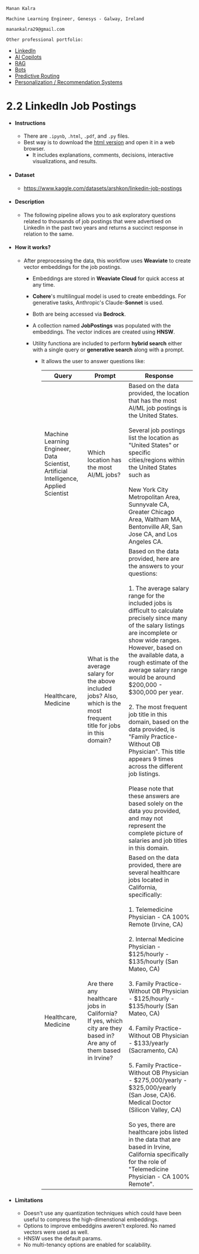 `Manan Kalra`

`Machine Learning Engineer, Genesys - Galway, Ireland`

`manankalra29@gmail.com`

`Other professional portfolio:`
- [LinkedIn](https://ie.linkedin.com/in/manankalra)
- [AI Copilots](https://www.genesys.com/en-gb/capabilities/agent-copilot)
- [RAG](https://www.genesys.com/capabilities/knowledge-management)
- [Bots](https://www.genesys.com/capabilities/voicebots)
- [Predictive Routing](https://www.genesys.com/capabilities/automated-routing)
- [Personalization / Recommendation Systems](https://www.genesys.com/capabilities/predictive-web-engagement)
<h1>2.2 LinkedIn Job Postings</h1>

- <h4>Instructions</h4>

  - There are `.ipynb`, `.html`, `.pdf`, and `.py` files.
  - Best way is to download the [html version](https://github.com/manankalra/w-mle/blob/main/weaviate-2.2/html%20-%20best%20looking%20and%20easy%20to%20read/2-weaviate-ml-linkedin-job-postings.html) and open it in a web browser.
    - It includes explanations, comments, decisions, interactive visualizations, and results. 
  
- <h4>Dataset</h4>

  - https://www.kaggle.com/datasets/arshkon/linkedin-job-postings
  
- <h4>Description</h4>

  - The following pipeline allows you to ask exploratory questions related to thousands of job postings that were advertised on LinkedIn in the past two years and returns a succinct response in relation to the same.

- <h4>How it works?</h4>

  - After preprocessing the data, this workflow uses **Weaviate** to create vector embeddings for the job postings.

    - Embeddings are stored in **Weaviate Cloud** for quick access at any time.
    - **Cohere**'s multilingual model is used to create embeddings. For generative tasks, Anthropic's Claude-**Sonnet** is used. 
    - Both are being accessed via **Bedrock**.
    - A collection named **JobPostings** was populated with the embeddings. The vector indices are created using **HNSW**.
    - Utility functiona are included to perform **hybrid search** either with a single query or **generative search** along with a prompt.

      - It allows the user to answer questions like:
  
        | Query | Prompt                                | Response|
        |-------|---------------------------------------|----------|
        |Machine Learning Engineer, Data Scientist, Artificial Intelligence, Applied Scientist|Which location has the most AI/ML jobs?|Based on the data provided, the location that has the most AI/ML job postings is the United States. <br/><br/>Several job postings list the location as "United States" or specific cities/regions within the United States such as <br/><br/>New York City Metropolitan Area, Sunnyvale CA, Greater Chicago Area, Waltham MA, Bentonville AR, San Jose CA, and Los Angeles CA.|
        |Healthcare, Medicine|What is the average salary for the above included jobs? Also, which is the most frequent title for jobs in this domain?|Based on the data provided, here are the answers to your questions: <br/><br/>1. The average salary range for the included jobs is difficult to calculate precisely since many of the salary listings are incomplete or show wide ranges. However, based on the available data, a rough estimate of the average salary range would be around $200,000 - $300,000 per year. <br/><br/>2. The most frequent job title in this domain, based on the data provided, is "Family Practice-Without OB Physician". This title appears 9 times across the different job listings. <br/><br/>Please note that these answers are based solely on the data you provided, and may not represent the complete picture of salaries and job titles in this domain.|
        |Healthcare, Medicine|Are there any healthcare jobs in California? If yes, which city are they based in? Are any of them based in Irvine?|Based on the data provided, there are several healthcare jobs located in California, specifically:<br/><br/>1. Telemedicine Physician - CA 100% Remote (Irvine, CA)<br/><br/>2. Internal Medicine Physician - $125/hourly - $135/hourly (San Mateo, CA)<br/><br/>3. Family Practice-Without OB Physician - $125/hourly - $135/hourly (San Mateo, CA)<br/><br/>4. Family Practice-Without OB Physician - $133/yearly (Sacramento, CA)<br/><br/>5. Family Practice-Without OB Physician - $275,000/yearly - $325,000/yearly (San Jose, CA)6. Medical Doctor (Silicon Valley, CA)<br/><br/>So yes, there are healthcare jobs listed in the data that are based in Irvine, California specifically for the role of "Telemedicine Physician - CA 100% Remote".|

- <h4>Limitations</h4>
  
  - Doesn't use any quantization techniques which could have been useful to compress the high-dimenstional embeddings.
  - Options to improve embeddgins aweren't explored. No named vectors were used as well.
  - HNSW uses the default params.
  - No multi-tenancy options are enabled for scalability.